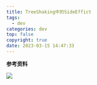 ```yaml
---
title: TreeShaking中的SideEffict
tags:
  - dev
categories: dev
top: false
copyright: true
date: 2023-03-15 14:47:33
---
```


<!--more-->

**参考资料**
[]()

![](https://static.zhyjor.com/wexin.png)